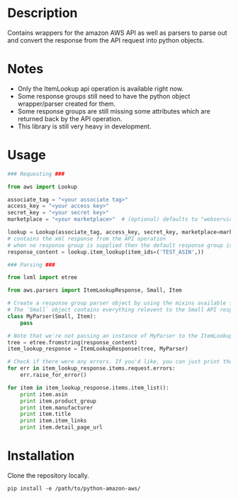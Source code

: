 # Description

Contains wrappers for the amazon AWS API as well as parsers to parse out
and convert the response from the API request into python objects.

# Notes

* Only the ItemLookup api operation is available right now.
* Some response groups still need to have the python object wrapper/parser created for them.
* Some response groups are still missing some attributes which are returned back by the API operation.
* This library is still very heavy in development.

# Usage 

```python
### Requesting ###

from aws import Lookup

associate_tag = "<your associate tag>"
access_key = "<your access key>"
secret_key = "<your secret key>"
marketplace = "<your marketplace>"  # (optional) defaults to "webservices.amazon.com"

lookup = Lookup(associate_tag, access_key, secret_key, marketplace=marketplace)
# contains the xml response from the API operation
# when no response group is supplied then the default response group is "Small" as shown in the docs (http://docs.aws.amazon.com/AWSECommerceService/latest/DG/ItemLookup.html).
response_content = lookup.item_lookup(item_ids=('TEST_ASIN',))

### Parsing ###

from lxml import etree

from aws.parsers import ItemLookupResponse, Small, Item

# Create a response group parser object by using the mixins available from aws.parsers
# The `Small` object contains everything relevent to the Small API response group and the `Item` object contains only asin and parent asin for the returned item.
class MyParser(Small, Item):
    pass

# Note that we're not passing an instance of MyParser to the ItemLookupResponse, We're just passing the object.
tree = etree.fromstring(response_content)
item_lookup_response = ItemLookupResponse(tree, MyParser)

# Check if there were any errors. If you'd like, you can just print the err.
for err in item_lookup_response.items.request.errors:
    err.raise_for_error()

for item in item_lookup_response.items.item_list():
    print item.asin
    print item.product_group
    print item.manufacturer
    print item.title
    print item.item_links
    print item.detail_page_url
```

# Installation

Clone the repository locally.

`pip install -e /path/to/python-amazon-aws/`
